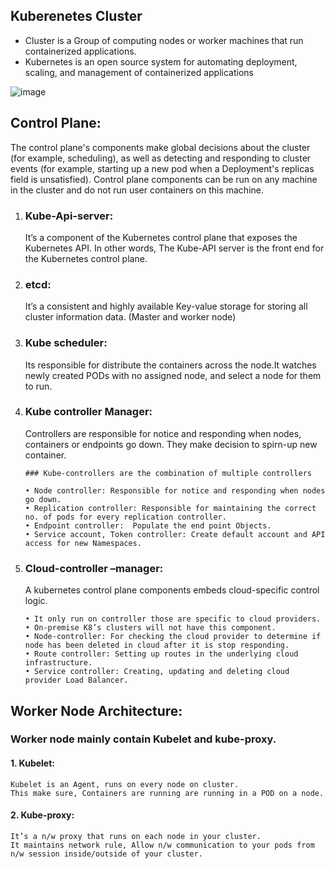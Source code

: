 ## Kuberenetes Cluster
  
  - Cluster is a Group of computing nodes or worker machines that run containerized applications.
  - Kubernetes is an open source system for automating deployment, scaling, and management of containerized applications
   

  
 
![image](https://github.com/rajuhpr/kubernetes/assets/142870952/b8520455-79ff-4692-adf9-36f4762950ff)


## Control Plane:
The control plane's components make global decisions about the cluster (for example, scheduling), as well as detecting and responding to cluster events (for example, starting up a new pod when a Deployment's replicas field is unsatisfied).
Control plane components can be run on any machine in the cluster and do not run user containers on this machine. 

1.	### Kube-Api-server:
     It’s a component of the Kubernetes control plane that exposes the Kubernetes API.
   	 In other words, The Kube-API server is the front end for the Kubernetes control plane.
2.	### etcd:
	   It’s a consistent and highly available Key-value storage for storing all cluster information data. (Master and worker node)
4.	### Kube scheduler:
     Its responsible for distribute the containers across the node.It watches newly created PODs with no assigned node, and select a node for them to run.
5.	### Kube controller Manager:
     Controllers are responsible for notice and responding when nodes, containers or endpoints go down. They make decision to spirn-up new container. 
      
        ### Kube-controllers are the combination of multiple controllers
  	
      ```
      • Node controller: Responsible for notice and responding when nodes go down.
      •	Replication controller: Responsible for maintaining the correct no. of pods for every replication controller.
      •	Endpoint controller:  Populate the end point Objects.
      •	Service account, Token controller: Create default account and API access for new Namespaces.
      ```
7.	### Cloud-controller –manager:
       A kubernetes control plane components embeds cloud-specific control logic.
       ```
      •	It only run on controller those are specific to cloud providers.
      •	On-premise K8’s clusters will not have this component.
      •	Node-controller: For checking the cloud provider to determine if node has been deleted in cloud after it is stop responding.
      •	Route controller: Setting up routes in the underlying cloud infrastructure.
      •	Service controller: Creating, updating and deleting cloud provider Load Balancer.
       ```
## Worker Node Architecture:

  ### Worker node mainly contain Kubelet and kube-proxy.
  
  #### 1. Kubelet: 
    Kubelet is an Agent, runs on every node on cluster.	
    This make sure, Containers are running are running in a POD on a node.

  #### 2. Kube-proxy:
    It’s a n/w proxy that runs on each node in your cluster. 
    It maintains network rule, Allow n/w communication to your pods from n/w session inside/outside of your cluster.


       
